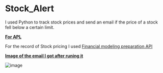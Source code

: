 # Stock_Alert

I used Python to track stock prices and send an email if the price of a stock fell below a certain limit. 

<ins>**For APL**</ins>

For the record of Stock pricing I used [Financial modeling preparation API](https://site.financialmodelingprep.com/developer)

<ins>**Image of the email I got after runing it**</ins>

![image](https://user-images.githubusercontent.com/93368036/203134123-91306a5e-011f-44ce-be74-a4f4318e9d11.png)
